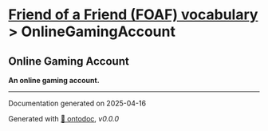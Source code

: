 # [Friend of a Friend (FOAF) vocabulary](../homepage.md) > OnlineGamingAccount

## Online Gaming Account

**An online gaming account.**



---

Documentation generated on 2025-04-16

Generated with [📑 ontodoc](https://github.com/StephaneBranly/ontodoc), *v0.0.0*